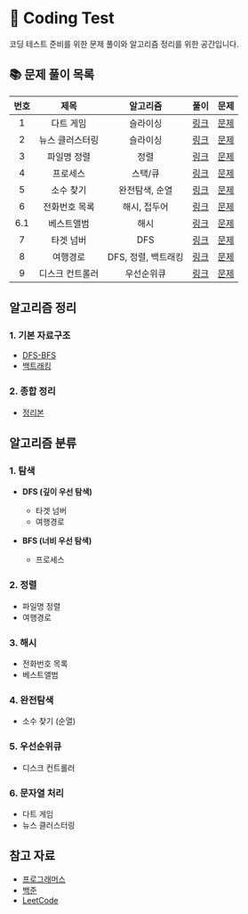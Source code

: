 # 📝 Coding Test

코딩 테스트 준비를 위한 문제 풀이와 알고리즘 정리를 위한 공간입니다.

## 📚 문제 풀이 목록

| 번호 | 제목 | 알고리즘 | 풀이 | 문제 |
|:---:|:---:|:---:|:---:|:---:|
| 1 | 다트 게임 | 슬라이싱 | [링크](./1.%20슬라이싱\(다트%20게임\).ipynb) | [문제](https://school.programmers.co.kr/learn/courses/30/lessons/17682) |
| 2 | 뉴스 클러스터링 | 슬라이싱 | [링크](./2.%20슬라이싱\(뉴스%20클러스터링\).ipynb) | [문제](https://school.programmers.co.kr/learn/courses/30/lessons/17677) |
| 3 | 파일명 정렬 | 정렬 | [링크](./3.%20정렬\(파일명%20정렬\).ipynb) | [문제](https://school.programmers.co.kr/learn/courses/30/lessons/17686) |
| 4 | 프로세스 | 스택/큐 | [링크](./4.%20스택_큐\(프로세스\).ipynb) | [문제](https://school.programmers.co.kr/learn/courses/30/lessons/42587) |
| 5 | 소수 찾기 | 완전탐색, 순열 | [링크](./5.%20완전탐색_순열\(소수%20찾기\).ipynb) | [문제](https://school.programmers.co.kr/learn/courses/30/lessons/42839) |
| 6 | 전화번호 목록 | 해시, 접두어 | [링크](./6.%20해시_접두어\(전화번호%20목록\).ipynb) | [문제](https://school.programmers.co.kr/learn/courses/30/lessons/42577) |
| 6.1 | 베스트앨범 | 해시 | [링크](./6.1.%20해시\(베스트앨범\).ipynb) | [문제](https://school.programmers.co.kr/learn/courses/30/lessons/42579) |
| 7 | 타겟 넘버 | DFS | [링크](./7.%20DFS\(타겟%20넘버\).ipynb) | [문제](https://school.programmers.co.kr/learn/courses/30/lessons/43165) |
| 8 | 여행경로 | DFS, 정렬, 백트래킹 | [링크](./8.%20DFS_정렬_백트래킹\(여행경로\)%20.ipynb) | [문제](https://school.programmers.co.kr/learn/courses/30/lessons/43164) |
| 9 | 디스크 컨트롤러 | 우선순위큐 | [링크](./9.%20우선순위큐\(디스크%20컨트롤러\)%20.ipynb) | [문제](https://school.programmers.co.kr/learn/courses/30/lessons/42627) |

## 알고리즘 정리

### 1. 기본 자료구조
- [DFS-BFS](./DFS-BFS.ipynb)
- [백트래킹](./백트래킹.ipynb)

### 2. 종합 정리
- [정리본](./정리본.ipynb)

## 알고리즘 분류

### 1. 탐색
- **DFS (깊이 우선 탐색)**
  - 타겟 넘버
  - 여행경로

- **BFS (너비 우선 탐색)**
  - 프로세스

### 2. 정렬
- 파일명 정렬
- 여행경로

### 3. 해시
- 전화번호 목록
- 베스트앨범

### 4. 완전탐색
- 소수 찾기 (순열)

### 5. 우선순위큐
- 디스크 컨트롤러

### 6. 문자열 처리
- 다트 게임
- 뉴스 클러스터링

## 참고 자료
- [프로그래머스](https://programmers.co.kr/)
- [백준](https://www.acmicpc.net/)
- [LeetCode](https://leetcode.com/) 